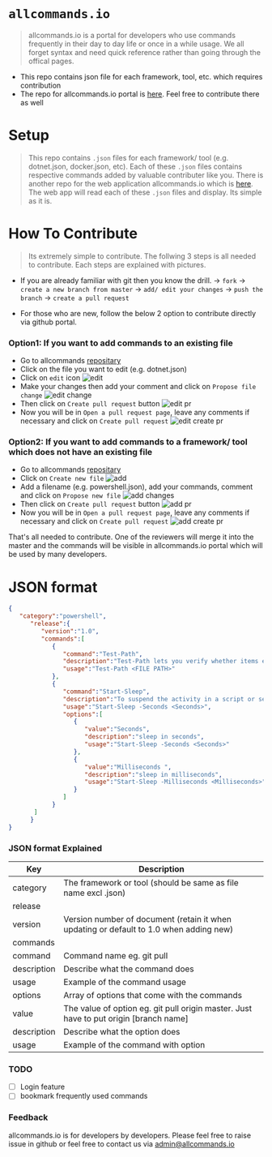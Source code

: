 # `allcommands.io`
> allcommands.io is a portal for developers who use commands frequently in their day to day life or once in a while usage. We all forget syntax and need quick reference rather than going through the offical pages.  

  - This repo contains json file for each framework, tool, etc. which requires contribution
  - The repo for allcommands.io portal is [here](https://github.com/shutron/AllCommands.Portal). Feel free to contribute there as well 

# Setup
> This repo contains `.json` files for each framework/ tool (e.g. dotnet.json, docker.json, etc). Each of these `.json` files contains respective commands added by valuable contributer like you. There is another repo for the web application allcommands.io which is [here](https://github.com/shutron/AllCommands.Portal). The web app will read each of these `.json` files and display. Its simple as it is.  

# How To Contribute
> Its extremely simple to contribute. The follwing 3 steps is all needed to contribute. Each steps are explained with pictures.

- If you are already familiar with git then you know the drill. 
 -> `fork` 
 -> `create a new branch from master`
 -> `add/ edit your changes`
 -> `push the branch`
 -> `create a pull request`

- For those who are new, follow the below 2 option to contribute directly via github portal. 

### Option1: If you want to add commands to an existing file

+ Go to allcommands [repositary](https://github.com/shutron/AllCommands)
+ Click on the file you want to edit (e.g. dotnet.json)
+ Click on `edit` icon
![edit](readme-images/5.png)
+ Make your changes then add your comment and click on `Propose file change`
![edit change](readme-images/6.png)
+ Then click on `Create pull request` button
![edit pr](readme-images/7.png)
+ Now you will be in `Open a pull request page`, leave any comments if necessary and click on `Create pull request`
![edit create pr](readme-images/8.png)

### Option2: If you want to add commands to a framework/ tool which does not have an existing file 

+ Go to allcommands [repositary](https://github.com/shutron/AllCommands)
+ Click on `Create new file`
![add](readme-images/1.png)
+ Add a filename (e.g. powershell.json), add your commands, comment and click on `Propose new file`
![add changes](readme-images/2.png)
+ Then click on `Create pull request` button
![add pr](readme-images/3.png)
+ Now you will be in `Open a pull request page`, leave any comments if necessary and click on `Create pull request`
![add create pr](readme-images/4.png)

That's all needed to contribute. One of the reviewers will merge it into the master and the commands will be visible in allcommands.io portal which will be used by many developers.


# JSON format

```json
{
   "category":"powershell",
      "release":{
         "version":"1.0",
         "commands":[
            {
               "command":"Test-Path",
               "description":"Test-Path lets you verify whether items exist in a specified path",
               "usage":"Test-Path <FILE PATH>"
            },
            {
               "command":"Start-Sleep",
               "description":"To suspend the activity in a script or session",
               "usage":"Start-Sleep -Seconds <Seconds>",
               "options":[
                  {
                     "value":"Seconds",
                     "description":"sleep in seconds",
                     "usage":"Start-Sleep -Seconds <Seconds>"
                  },
                  {
                     "value":"Milliseconds ",
                     "description":"sleep in milliseconds",
                     "usage":"Start-Sleep -Milliseconds <Milliseconds>"
                  }
               ]
            }   
       ]
      }
}
```
### JSON format Explained

Key  | Description
------------- | -------------
category  | The framework or tool (should be same as file name excl .json) 
release  |  
version  | Version number of document (retain it when updating or default to 1.0 when adding new) 
commands  | 
command  | Command name eg. git pull
description  | Describe what the command does
usage  | Example of the command usage 
options  | Array of options that come with the commands 
value  | The value of option eg. git pull origin master. Just have to put origin [branch name] 
description | Describe what the option does
usage  | Example of the command with option 



### TODO
- [ ] Login feature
- [ ] bookmark frequently used commands

### Feedback
allcommands.io is for developers by developers. Please feel free to raise issue in github or feel free to contact us via admin@allcommands.io
